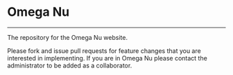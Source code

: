 Omega Nu
====
----

The repository for the Omega Nu website.

Please fork and issue pull requests for feature changes
that you are interested in implementing. If you are in Omega Nu
please contact the administrator to be added as a collaborator.
